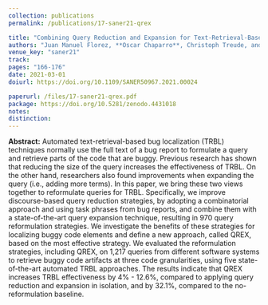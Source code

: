 ```yaml
---
collection: publications
permalink: /publications/17-saner21-qrex

title: "Combining Query Reduction and Expansion for Text-Retrieval-Based Bug Localization"
authors: "Juan Manuel Florez, **Oscar Chaparro**, Christoph Treude, and Andrian Marcus"
venue_key: "saner21"
track: 
pages: "166-176"
date: 2021-03-01
doiurl: https://doi.org/10.1109/SANER50967.2021.00024

paperurl: /files/17-saner21-qrex.pdf
package: https://doi.org/10.5281/zenodo.4431018
notes: 
distinction: 
---
```


**Abstract:** Automated text-retrieval-based bug localization (TRBL) techniques normally use the full text of a bug report to formulate a query and retrieve parts of the code that are buggy. Previous research has shown that reducing the size of the query increases the effectiveness of TRBL. On the other hand, researchers also found improvements when expanding the query (i.e., adding more terms). In this paper, we bring these two views together to reformulate queries for TRBL. Specifically, we improve discourse-based query reduction strategies, by adopting a combinatorial approach and using task phrases from bug reports, and combine them with a state-of-the-art query expansion technique, resulting in 970 query reformulation strategies. We investigate the benefits of these strategies for localizing buggy code elements and define a new approach, called QREX, based on the most effective strategy. We evaluated the reformulation strategies, including QREX, on 1,217 queries from different software systems to retrieve buggy code artifacts at three code granularities, using five state-of-the-art automated TRBL approaches. The results indicate that QREX increases TRBL effectiveness by 4% - 12.6%, compared to applying query reduction and expansion in isolation, and by 32.1%, compared to the no-reformulation baseline.